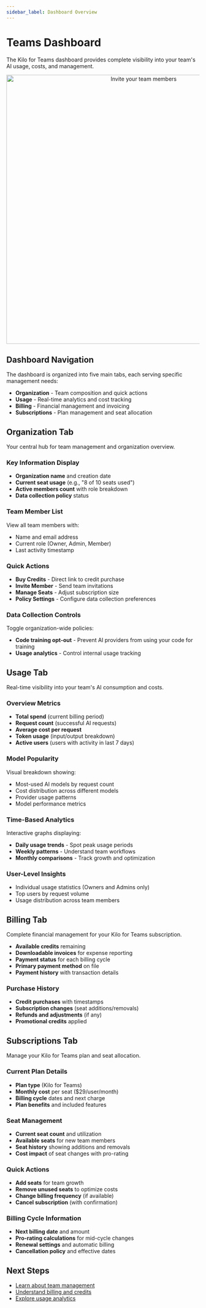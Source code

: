 ```yaml
---
sidebar_label: Dashboard Overview
---
```


# Teams Dashboard

The Kilo for Teams dashboard provides complete visibility into your team's AI usage, costs, and management.

<center>
<img src="/docs/img/teams/dashboard.png" alt="Invite your team members" width="700" />
</center>

## Dashboard Navigation

The dashboard is organized into five main tabs, each serving specific management needs:

- **Organization** - Team composition and quick actions
- **Usage** - Real-time analytics and cost tracking
- **Billing** - Financial management and invoicing
- **Subscriptions** - Plan management and seat allocation

## Organization Tab

Your central hub for team management and organization overview.

### Key Information Display

- **Organization name** and creation date
- **Current seat usage** (e.g., "8 of 10 seats used")
- **Active members count** with role breakdown
- **Data collection policy** status

### Team Member List

View all team members with:

- Name and email address
- Current role (Owner, Admin, Member)
- Last activity timestamp

### Quick Actions

- **Buy Credits** - Direct link to credit purchase
- **Invite Member** - Send team invitations
- **Manage Seats** - Adjust subscription size
- **Policy Settings** - Configure data collection preferences

### Data Collection Controls

Toggle organization-wide policies:

- **Code training opt-out** - Prevent AI providers from using your code for training
- **Usage analytics** - Control internal usage tracking

## Usage Tab

Real-time visibility into your team's AI consumption and costs.

### Overview Metrics

- **Total spend** (current billing period)
- **Request count** (successful AI requests)
- **Average cost per request**
- **Token usage** (input/output breakdown)
- **Active users** (users with activity in last 7 days)

### Model Popularity

Visual breakdown showing:

- Most-used AI models by request count
- Cost distribution across different models
- Provider usage patterns
- Model performance metrics

### Time-Based Analytics

Interactive graphs displaying:

- **Daily usage trends** - Spot peak usage periods
- **Weekly patterns** - Understand team workflows
- **Monthly comparisons** - Track growth and optimization

### User-Level Insights

- Individual usage statistics (Owners and Admins only)
- Top users by request volume
- Usage distribution across team members

## Billing Tab

Complete financial management for your Kilo for Teams subscription.

- **Available credits** remaining
- **Downloadable invoices** for expense reporting
- **Payment status** for each billing cycle
- **Primary payment method** on file
- **Payment history** with transaction details

### Purchase History

- **Credit purchases** with timestamps
- **Subscription changes** (seat additions/removals)
- **Refunds and adjustments** (if any)
- **Promotional credits** applied

## Subscriptions Tab

Manage your Kilo for Teams plan and seat allocation.

### Current Plan Details

- **Plan type** (Kilo for Teams)
- **Monthly cost** per seat ($29/user/month)
- **Billing cycle** dates and next charge
- **Plan benefits** and included features

### Seat Management

- **Current seat count** and utilization
- **Available seats** for new team members
- **Seat history** showing additions and removals
- **Cost impact** of seat changes with pro-rating

### Quick Actions

- **Add seats** for team growth
- **Remove unused seats** to optimize costs
- **Change billing frequency** (if available)
- **Cancel subscription** (with confirmation)

### Billing Cycle Information

- **Next billing date** and amount
- **Pro-rating calculations** for mid-cycle changes
- **Renewal settings** and automatic billing
- **Cancellation policy** and effective dates

## Next Steps

- [Learn about team management](/teams/team-management)
- [Understand billing and credits](/teams/billing)
- [Explore usage analytics](/teams/analytics)
